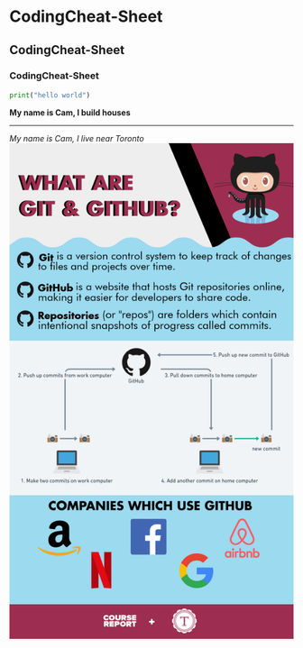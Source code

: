 # CodingCheat-Sheet
## CodingCheat-Sheet
### CodingCheat-Sheet
```python
print("hello world")
```
**My name is Cam, I build houses**
<hr>

*My name is Cam, I live near Toronto*
![](https://github.com/CamGould/CodingCheat-Sheet/blob/main/GIT%20Image%20.png?raw=true)
